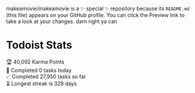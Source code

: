 makeamovie/makeamovie is a ✨ special ✨ repository because its `README.md` (this file) appears on your GitHub profile.
You can click the Preview link to take a look at your changes. darn right ya can

# Todoist Stats

<!-- TODO-IST:START -->
🏆  40,092 Karma Points           
🌸  Completed 0 tasks today           
✅  Completed 27,950 tasks so far           
⏳  Longest streak is 328 days
<!-- TODO-IST:END -->